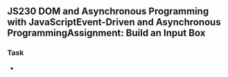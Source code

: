 ## JS230 DOM and Asynchronous Programming with JavaScriptEvent-Driven and Asynchronous ProgrammingAssignment: Build an Input Box

### Task
- 